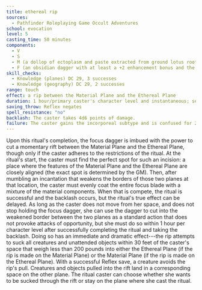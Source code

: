 ```yaml
---
title: ethereal rip
sources:
  - Pathfinder Roleplaying Game Occult Adventures
school: evocation
level: 5
casting_time: 50 minutes
components:
  - V
  - S
  - M (a dollop of ectoplasm and paste extracted from ground lotus root worth 500 gp)
  - F (an obsidian dagger with at least a +2 enhancement bonus and the *ghost touch* special weapon ability, worth at least 18,301 gp)
skill_checks:
  - Knowledge (planes) DC 29, 3 successes
  - Knowledge (geography) DC 29, 2 successes
range: touch
effect: a rip between the Material Plane and the Ethereal Plane
duration: 1 hour/primary caster's character level and instantaneous; see text
saving_throw: Reflex negates
spell_resistance: "no"
backlash: The caster takes 4d6 points of damage.
failure: The caster gains the incorporeal subtype and is confused for 24 hours.
---
```


Upon this ritual's completion, the focus dagger is imbued with the power to cut a momentary rift between the Material Plane and the Ethereal Plane, though only if the caster adheres to the restrictions of the ritual.
At the ritual's start, the caster must find the perfect spot for such an incision: a place where the features of the Material Plane and the Ethereal Plane are closely aligned (the exact spot is determined by the GM). Then, after mumbling an incantation that weakens the borders of those two planes at that location, the caster must evenly coat the entire focus blade with a mixture of the material components. When that is compete, the ritual is successful and the backlash occurs, but the ritual's true effect can be delayed. As long as the caster does not move from her space, and does not stop holding the focus dagger, she can use the dagger to cut into the weakened border between the two planes as a standard action that does not provoke attacks of opportunity, but she must do so within 1 hour per character level after successfully completing the ritual and taking the backlash. Doing so has an immediate and dramatic effect---the rip attempts to suck all creatures and unattended objects within 30 feet of the caster's space that weigh less than 200 pounds into either the Ethereal Plane (if the rip is made on the Material Plane) or the Material Plane (if the rip is made on the Ethereal Plane). With a successful Reflex save, a creature avoids the rip's pull. Creatures and objects pulled into the rift land in a corresponding space on the other plane. The ritual caster can choose whether she wants to be sucked through the rift or stay on the plane where she cast the ritual.
